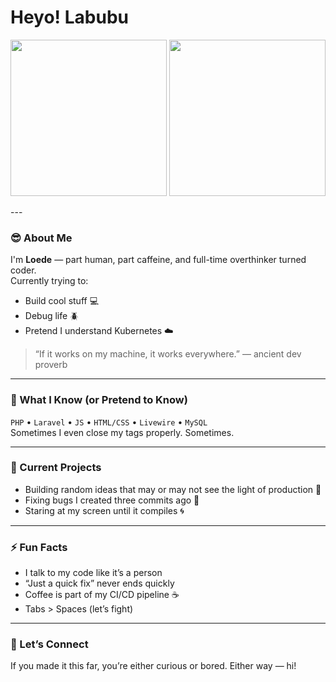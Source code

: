 <!-- 💫 Loede's README of Chaos and Creativity 💫 -->

# Heyo! Labubu

<p align="center">
  <img src="https://media.giphy.com/media/v1.Y2lkPTc5MGI3NjExc2dsbzZkeXEybW4ycTZhbWZqMDh4MGsxYW10eGczcmkzZTkwYXo3aSZlcD12MV9naWZzX3NlYXJjaCZjdD1n/GCO5WNzFmlc0vjK8cA/giphy.gif" width="250" />
  <img src="https://media.giphy.com/media/v1.Y2lkPTc5MGI3NjExc2dsbzZkeXEybW4ycTZhbWZqMDh4MGsxYW10eGczcmkzZTkwYXo3aSZlcD12MV9naWZzX3NlYXJjaCZjdD1n/EH710AfxjA45j1eios/giphy.gif" width="250" />
</p>
---

### 😎 About Me
I'm **Loede** — part human, part caffeine, and full-time overthinker turned coder.  
Currently trying to:
- Build cool stuff 💻  
- Debug life 🪲  
- Pretend I understand Kubernetes ☁️  

> “If it works on my machine, it works everywhere.” — ancient dev proverb

---

### 🧠 What I Know (or Pretend to Know)
`PHP` • `Laravel` • `JS` • `HTML/CSS` • `Livewire` • `MySQL`  
Sometimes I even close my tags properly. Sometimes.

---

### 🧩 Current Projects
- Building random ideas that may or may not see the light of production 🚧  
- Fixing bugs I created three commits ago 🐛  
- Staring at my screen until it compiles 🌀  

---

### ⚡ Fun Facts
- I talk to my code like it’s a person  
- “Just a quick fix” never ends quickly  
- Coffee is part of my CI/CD pipeline ☕  
- Tabs > Spaces (let’s fight)  

---

### 💌 Let’s Connect
If you made it this far, you’re either curious or bored. Either way — hi!  
